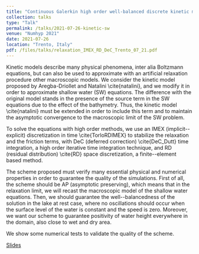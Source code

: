 ```yaml
---
title: "Continuous Galerkin high order well-balanced discrete kinetic model for shallow water equations"
collection: talks
type: "Talk"
permalink: /talks/2021-07-26-kinetic-sw
venue: "Numhyp 2021"
date: 2021-07-26
location: "Trento, Italy"
pdf: /files/talks/relaxation_IMEX_RD_DeC_Trento_07_21.pdf
---
```


Kinetic models describe many physical phenomena, inter alia Boltzmann equations, but can also be used to approximate with an artificial relaxation procedure other macroscopic models. We consider the kinetic model proposed by Aregba-Driollet and Natalini \cite{natalini}, and we modify it in order to approximate shallow water (SW) equations. The difference with the original model stands in the presence of the source term in the SW equations due to the effect of the bathymetry. Thus, the kinetic model \cite{natalini} must be extended in order to include this term and to maintain the asymptotic convergence to the macroscopic limit of the SW problem.

To solve the equations with high order methods, we use an IMEX (implicit--explicit) discretization in time \cite{TorloRDIMEX} to stabilize the relaxation and the friction terms, with DeC (deferred correction) \cite{DeC_Dutt} time integration, a high order iterative time integration technique, and RD (residual distribution) \cite{RD} space discretization, a finite--element based method.

The scheme proposed must verify many essential physical and numerical properties in order to guarantee the quality of the simulations. First of all, the scheme should be AP (asymptotic preserving), which means that in the relaxation limit, we will recast the macroscopic model of the shallow water equations. Then, we should guarantee the well--balancedness of the solution in the lake at rest case, where no oscillations should occur when the surface level of the water is constant and the speed is zero. Moreover, we want our scheme to guarantee positivity of water height everywhere in the domain, also close to wet and dry area.

We show some numerical tests to validate the quality of the scheme.

[Slides](/files/talks/relaxation_IMEX_RD_DeC_Trento_07_21.pdf)
